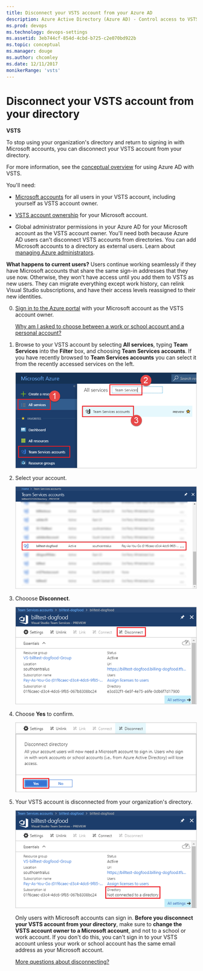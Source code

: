 ```yaml
---
title: Disconnect your VSTS account from your Azure AD
description: Azure Active Directory (Azure AD) - Control access to VSTS (VSTS, Visual Studio Online, VSO)
ms.prod: devops
ms.technology: devops-settings
ms.assetid: 3eb744cf-854d-4cbd-b725-c2e070bd922b
ms.topic: conceptual
ms.manager: douge
ms.author: chcomley
ms.date: 12/11/2017
monikerRange: 'vsts'
---
```

#  Disconnect your VSTS account from your directory

**VSTS**

<a name="DisconnectDirectory"></a>

To stop using your organization's directory and return to signing in with Microsoft accounts, 
you can disconnect your VSTS account from your directory. 

For more information, see the [conceptual overview](access-with-azure-ad.md) for using Azure AD with VSTS.

You'll need:

*	[Microsoft accounts](https://signup.live.com/) 
for all users in your VSTS account, 
including yourself as VSTS account owner.

*	[VSTS account ownership](faq-change-app-access.md#find-owner) for your Microsoft account. 

*	Global administrator permissions in your Azure AD 
for your Microsoft account as the VSTS account owner. You'll need both 
because Azure AD users can't disconnect VSTS accounts from directories. 
You can add Microsoft accounts to a directory as external users. 
Learn about [managing Azure administrators](https://azure.microsoft.com/en-us/documentation/articles/active-directory-assign-admin-roles/).

**What happens to current users?**  Users continue working seamlessly if they have Microsoft accounts 
that share the same sign-in addresses that they use now.
Otherwise, they won't have access until you add them to 
VSTS as new users. They can migrate everything except work history, 
can relink Visual Studio subscriptions, and have their access levels reassigned to their new identities.

0.	[Sign in to the Azure portal](https://portal.azure.com/) 
with your Microsoft account as the VSTS account owner.

	[Why am I asked to choose between a work or school account and a personal account?](faq-azure-access.md#ChooseOrgAcctMSAcct)

0.	Browse to your VSTS account by selecting **All services**, typing **Team Services** into the **Filter** box, and choosing **Team Services accounts**. If you have recently browsed to **Team Services accounts** you can select it from the recently accessed services on the left.

    ![Azure Portal, Team Services accounts](_img/manage-work-access/browse-to-team-services.png)

0. Select your account.

    ![Azure portal, VSTS, select your account](_img/manage-work-access/select-team-services-account.png)

0.	Chooose **Disconnect**.

	![Configure account](_img/manage-work-access/azure-configure-disconnect.png)

0. Choose **Yes** to confirm.

	![Disconnect account from directory](_img/manage-work-access/azuredisconnectdirectory1.png)

0.	Your VSTS account is disconnected from your organization's directory.

	![Account is now disconnected from your directory](_img/manage-work-access/azuredisconnectdirectory3.png)

	Only users with Microsoft accounts can sign in.
	**Before you disconnect your VSTS account from your directory**, 
	make sure to **change the VSTS account owner to a Microsoft account**, 
	and not to a school or work account. If you don't do this, 
	you can't sign in to your VSTS account unless your work or school 
	account has the same email address as your Microsoft account.

	[More questions about disconnecting?](faq-azure-access.md#faq-disconnect)





